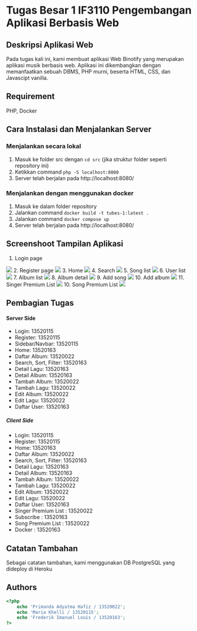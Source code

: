 # Tugas Besar 1 IF3110 Pengembangan Aplikasi Berbasis Web

## Deskripsi Aplikasi Web
Pada tugas kali ini, kami membuat aplikasi Web Binotify yang merupakan aplikasi musik berbasis web. Aplikasi ini dikembangkan dengan memanfaatkan sebuah DBMS, PHP murni, beserta HTML, CSS, dan Javascipt vanilla.

## Requirement
PHP, Docker

## Cara Instalasi dan Menjalankan Server
### Menjalankan secara lokal
1. Masuk ke folder src dengan ```cd src``` (jika struktur folder seperti repository ini)
2. Ketikkan command ```php -S localhost:8080```
3. Server telah berjalan pada http://localhost:8080/

### Menjalankan dengan menggunakan docker
1. Masuk ke dalam folder repository
2. Jalankan command ```docker build -t tubes-1:latest .```
3. Jalankan command ```docker compose up```
4. Server telah berjalan pada http://localhost:8080/

## Screenshoot Tampilan Aplikasi
1. Login page
<img src="images/login.jpg">
2. Register page
<img src="images/register.jpg">
3. Home
<img src="images/home.jpg">
4. Search
<img src="images/search.jpg">
5. Song list
<img src="images/song_list.jpg">
6. User list
<img src="images/user_list.jpg">
7. Album list
<img src="images/album_list.jpg">
8. Album detail
<img src="images/album_detail.jpg">
9. Add song
<img src="images/add_song.jpg">
10. Add album
<img src="images/add_album.jpg">
11. Singer Premium List
<img src="images/singer_premium_list.jpg">
10. Song Premium List
<img src="images/song_premium_list.jpg">

## Pembagian Tugas
#### Server Side
- Login: 13520115
- Register: 13520115
- Sidebar/Navbar: 13520115
- Home: 13520163
- Daftar Album: 13520022
- Search, Sort, Filter: 13520163
- Detail Lagu: 13520163
- Detail Album: 13520163
- Tambah Album: 13520022
- Tambah Lagu: 13520022
- Edit Album: 13520022
- Edit Lagu: 13520022
- Daftar User: 13520163

##### Client Side
- Login: 13520115
- Register: 13520115
- Home: 13520163
- Daftar Album: 13520022
- Search, Sort, Filter: 13520163
- Detail Lagu: 13520163
- Detail Album: 13520163
- Tambah Album: 13520022
- Tambah Lagu: 13520022
- Edit Album: 13520022
- Edit Lagu: 13520022
- Daftar User: 13520163
- Singer Premium List : 13520022
- Subscribe : 13520163
- Song Premium List : 13520022
- Docker : 13520163

## Catatan Tambahan
Sebagai catatan tambahan, kami menggunakan DB PostgreSQL yang dideploy di Heroku 

## Authors 

```php
<?php
    echo 'Primanda Adyatma Hafiz / 13520022';
    echo 'Maria Khelli / 13520115';
    echo 'Frederik Imanuel Louis / 13520163';
?>
```
